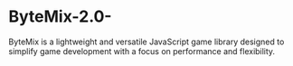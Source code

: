 # ByteMix-2.0-

ByteMix is a lightweight and versatile JavaScript game library designed to simplify game development with a focus on performance and flexibility.

